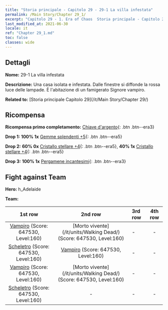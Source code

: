```yaml
---
title: "Storia principale - Capitolo 29 - 29-1 La villa infestata"
permalink: /Main Story/Chapter 29_1/
excerpt: "Capitolo 29 - 1. Era of Chaos  Storia principale - Capitolo 29_1. 29-1 La villa infestata"
last_modified_at: 2021-06-30
locale: it
ref: "Chapter 29_1.md"
toc: false
classes: wide
---
```


## Dettagli

 **Nome:** 29-1 La villa infestata

 **Descrizione:** Una casa isolata e infestata. Dalle finestre si diffonde la rossa luce delle lampade. È l'abitazione di un famigerato Signore vampiro.

 **Related to:** [Storia principale Capitolo 29](/it/Main Story/Chapter 29/)

## Ricompensa

 **Ricompensa primo completamento:** [Chiave d'argento](/ItemsIT/con_693/){: .btn .btn--era3}

 **Drop 1:** **100% 1x** [Gemme splendenti +5](/ItemsIT/mat_100/){: .btn .btn--era5}

 **Drop 2:** **60% 0x** [Cristallo stellare +4](/ItemsIT/mat_94/){: .btn .btn--era5}, **40% 1x** [Cristallo stellare +4](/ItemsIT/mat_94/){: .btn .btn--era5}

 **Drop 3:** **100% 1x** [Pergamene incantesimi](/ItemsIT/con_694/){: .btn .btn--era3}


## Fight against Team
 **Hero:** h_Adelaide

 **Team:**


  | 1st row | 2nd row | 3rd row | 4th row |
  |:----:|:----:|:----|:----:|
  | [Vampiro](/it/units/Vampire/) (Score: 647530, Level:160)  | [Morto vivente](/it/units/Walking Dead/) (Score: 647530, Level:160)  | - | - |
  | [Scheletro](/it/units/Skeleton/) (Score: 647530, Level:160)  | [Vampiro](/it/units/Vampire/) (Score: 647530, Level:160)  | - | - |
  | [Vampiro](/it/units/Vampire/) (Score: 647530, Level:160)  | [Morto vivente](/it/units/Walking Dead/) (Score: 647530, Level:160)  | - | - |
  | [Scheletro](/it/units/Skeleton/) (Score: 647530, Level:160)  | - | - | - |


